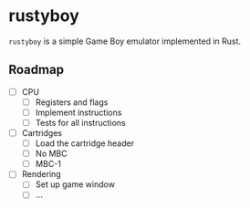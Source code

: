 # rustyboy

`rustyboy` is a simple Game Boy emulator implemented in Rust.

## Roadmap

* [ ] CPU
  * [ ] Registers and flags
  * [ ] Implement instructions
  * [ ] Tests for all instructions
* [ ] Cartridges
  * [ ] Load the cartridge header
  * [ ] No MBC
  * [ ] MBC-1
* [ ] Rendering
  * [ ] Set up game window
  * [ ] ...
